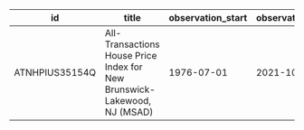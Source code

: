 | id             | title                                                                    | observation_start   | observation_end   |
|----------------|--------------------------------------------------------------------------|---------------------|-------------------|
| ATNHPIUS35154Q | All-Transactions House Price Index for New Brunswick-Lakewood, NJ (MSAD) | 1976-07-01          | 2021-10-01        |